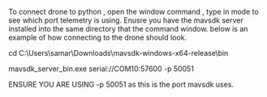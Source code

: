 To connect drone to python , open the window command , type in mode to see which port telemetry is using. Enusre you have the mavsdk server installed into the same directory 
that the command window. below is an example of how connecting to the drone should look.

cd C:\Users\samar\Downloads\mavsdk-windows-x64-release\bin

mavsdk_server_bin.exe serial://COM10:57600 -p 50051

ENSURE YOU ARE USING -p 50051 as this is the port mavsdk uses.

